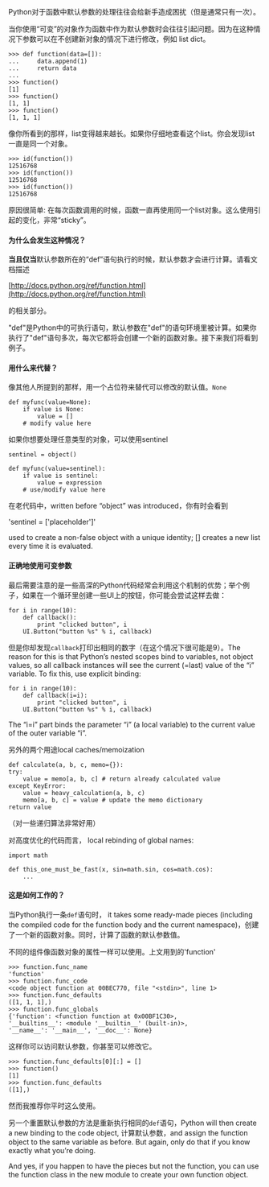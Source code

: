 Python对于函数中默认参数的处理往往会给新手造成困扰（但是通常只有一次）。

当你使用“可变”的对象作为函数中作为默认参数时会往往引起问题。因为在这种情况下参数可以在不创建新对象的情况下进行修改，例如 list dict。

    >>> def function(data=[]):
    ...     data.append(1)
    ...     return data
    ...
    >>> function()
    [1]
    >>> function()
    [1, 1]
    >>> function()
    [1, 1, 1]

像你所看到的那样，list变得越来越长。如果你仔细地查看这个list。你会发现list一直是同一个对象。

    >>> id(function())
    12516768
    >>> id(function())
    12516768
    >>> id(function())
    12516768

原因很简单: 在每次函数调用的时候，函数一直再使用同一个list对象。这么使用引起的变化，非常“sticky”。

#### 为什么会发生这种情况？
**当且仅当**默认参数所在的“def”语句执行的时候，默认参数才会进行计算。请看文档描述

[http://docs.python.org/ref/function.html](http://docs.python.org/ref/function.html)

的相关部分。

"def"是Python中的可执行语句，默认参数在"def"的语句环境里被计算。如果你执行了"def"语句多次，每次它都将会创建一个新的函数对象。接下来我们将看到例子。
#### 用什么来代替？
像其他人所提到的那样，用一个占位符来替代可以修改的默认值。`None` 

    def myfunc(value=None):
        if value is None:
            value = []
        # modify value here

如果你想要处理任意类型的对象，可以使用sentinel

    sentinel = object()

    def myfunc(value=sentinel):
        if value is sentinel:
            value = expression
        # use/modify value here

在老代码中，written before “object” was introduced，你有时会看到

'sentinel = ['placeholder']'

used to create a non-false object with a unique identity; [] creates a new list every time it is evaluated.
#### 正确地使用可变参数
最后需要注意的是一些高深的Python代码经常会利用这个机制的优势；举个例子，如果在一个循环里创建一些UI上的按钮，你可能会尝试这样去做：

    for i in range(10):
        def callback():
            print "clicked button", i
        UI.Button("button %s" % i, callback)

但是你却发现`callback`打印出相同的数字（在这个情况下很可能是9）。The reason for this is that Python’s nested scopes bind to variables, not object values, so all callback instances will see the current (=last) value of the “i” variable. To fix this, use explicit binding:

    for i in range(10):
        def callback(i=i):
            print "clicked button", i
        UI.Button("button %s" % i, callback)

The “i=i” part binds the parameter “i” (a local variable) to the current value of the outer variable “i”.

另外的两个用途local caches/memoization
        
    def calculate(a, b, c, memo={}):
    try:
        value = memo[a, b, c] # return already calculated value
    except KeyError:
        value = heavy_calculation(a, b, c)
        memo[a, b, c] = value # update the memo dictionary
    return value

（对一些递归算法非常好用）

对高度优化的代码而言， local rebinding of global names:

    import math

    def this_one_must_be_fast(x, sin=math.sin, cos=math.cos):
        ...

#### 这是如何工作的？
当Python执行一条`def`语句时， it takes some ready-made pieces (including the compiled code for the function body and the current namespace)，创建了一个新的函数对象。同时，计算了函数的默认参数值。

不同的组件像函数对象的属性一样可以使用。上文用到的'function'

    >>> function.func_name
    'function'
    >>> function.func_code
    <code object function at 00BEC770, file "<stdin>", line 1>
    >>> function.func_defaults
    ([1, 1, 1],)
    >>> function.func_globals
    {'function': <function function at 0x00BF1C30>,
    '__builtins__': <module '__builtin__' (built-in)>,
    '__name__': '__main__', '__doc__': None}

这样你可以访问默认参数，你甚至可以修改它。

    >>> function.func_defaults[0][:] = []
    >>> function()
    [1]
    >>> function.func_defaults
    ([1],)

然而我推荐你平时这么使用。

另一个重置默认参数的方法是重新执行相同的`def`语句，Python will then create a new binding to the code object, 计算默认参数，and assign the function object to the same variable as before. But again, only do that if you know exactly what you’re doing.

And yes, if you happen to have the pieces but not the function, you can use the function class in the new module to create your own function object.
